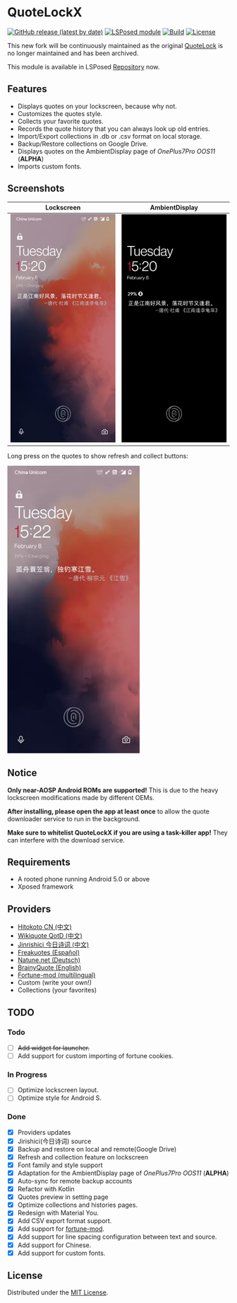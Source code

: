 # QuoteLockX

[![GitHub release (latest by date)](https://img.shields.io/github/v/release/Yubyf/QuoteLockX)](https://github.com/Yubyf/QuoteLockX/releases/latest)
[![LSPosed module](https://img.shields.io/badge/LSPosed-Module-red)](https://modules.lsposed.org/module/com.yubyf.quotelockx)
[![Build](https://github.com/Yubyf/QuoteLockX/actions/workflows/build.yml/badge.svg)](https://github.com/Yubyf/QuoteLockX/actions/workflows/build.yml)
[![License](https://img.shields.io/github/license/Yubyf/QuoteLockX)](https://github.com/Yubyf/QuoteLockX/blob/master/LICENSE.txt)

This new fork will be continuously maintained as the
original [QuoteLock](https://github.com/apsun/QuoteLock) is no longer maintained and has been
archived.

This module is available in
LSPosed [Repository](https://modules.lsposed.org/module/com.yubyf.quotelockx) now.

## Features

- Displays quotes on your lockscreen, because why not.
- Customizes the quotes style.
- Collects your favorite quotes.
- Records the quote history that you can always look up old entries.
- Import/Export collections in .db or .csv format on local storage.
- Backup/Restore collections on Google Drive.
- Displays quotes on the AmbientDisplay page of *OnePlus7Pro OOS11* (**ALPHA**)
- Imports custom fonts.

## Screenshots

| &nbsp;&nbsp;&nbsp;&nbsp;Lockscreen&nbsp;&nbsp;&nbsp;&nbsp; | AmbientDisplay |
| :---: | :---: |
| <img src="screenshots/lockscreen.png" title="Lockscreen" width="360px" /> | <img src="screenshots/ambient_display.png" title="AmbientDisplay" width="360px" /> |

Long press on the quotes to show refresh and collect buttons:

<img src="screenshots/showcase.webp" width="300px" />

## Notice

**Only near-AOSP Android ROMs are supported!** This is due to the heavy lockscreen modifications
made by different OEMs.

**After installing, please open the app at least once** to allow the quote downloader service to run
in the background.

**Make sure to whitelist QuoteLockX if you are using a task-killer app!** They can interfere with
the download service.

## Requirements

- A rooted phone running Android 5.0 or above
- Xposed framework

## Providers

- [Hitokoto CN (中文)](http://hitokoto.cn/)
- [Wikiquote QotD (中文)](https://www.wikiquote.org/)
- [Jinrishici 今日诗词 (中文)](https://www.jinrishici.com/)
- [Freakuotes (Español)](https://freakuotes.com/)
- [Natune.net (Deutsch)](https://natune.net/zitate/)
- [BrainyQuote (English)](https://www.brainyquote.com/)
- [Fortune-mod (multilingual)](https://github.com/shlomif/fortune-mod/)
- Custom (write your own!)
- Collections (your favorites)

## TODO

### Todo

- [ ] ~~Add widget for launcher.~~
- [ ] Add support for custom importing of fortune cookies.

### In Progress

- [ ] Optimize lockscreen layout.
- [ ] Optimize style for Android S.

### Done

- [x] Providers updates
- [x] Jirishici(今日诗词) source
- [x] Backup and restore on local and remote(Google Drive)
- [x] Refresh and collection feature on lockscreen
- [x] Font family and style support
- [x] Adaptation for the AmbientDisplay page of *OnePlus7Pro OOS11* (**ALPHA**)
- [x] Auto-sync for remote backup accounts
- [x] Refactor with Kotlin
- [x] Quotes preview in setting page
- [x] Optimize collections and histories pages.
- [x] Redesign with Material You.
- [x] Add CSV export format support.
- [x] Add support for [fortune-mod](https://github.com/shlomif/fortune-mod/).
- [x] Add support for line spacing configuration between text and source.
- [x] Add support for Chinese.
- [x] Add support for custom fonts.

## License

Distributed under the [MIT License](http://opensource.org/licenses/MIT).
